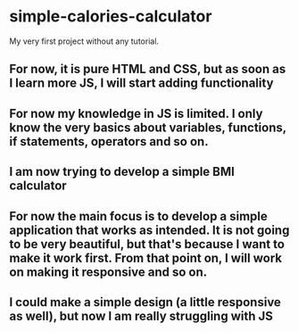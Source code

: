 # simple-calories-calculator
My very first project without any tutorial.

## For now, it is pure HTML and CSS, but as soon as I learn more JS, I will start adding functionality

## For now my knowledge in JS is limited. I only know the very basics about variables, functions, if statements, operators and so on.

## I am now trying to develop a simple BMI calculator

## For now the main focus is to develop a simple application that works as intended. It is not going to be very beautiful, but that's because I want to make it work first. From that point on, I will work on making it responsive and so on.

## I could make a simple design (a little responsive as well), but now I am really struggling with JS


